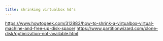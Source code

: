 ```yaml
---
title: shrinking virtualbox hd's
---
```


<https://www.howtogeek.com/312883/how-to-shrink-a-virtualbox-virtual-machine-and-free-up-disk-space/>
<https://www.partitionwizard.com/clone-disk/optimization-not-available.html>
